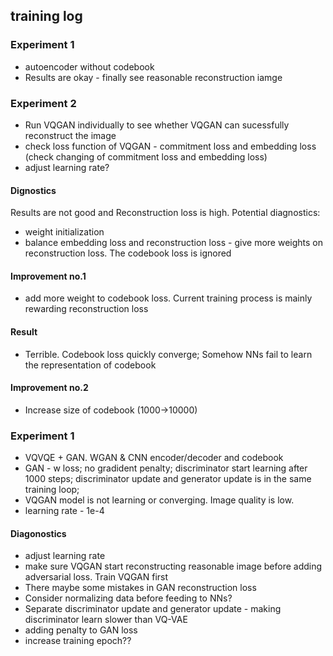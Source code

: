 ## training log

### Experiment 1
* autoencoder without codebook
* Results are okay - finally see reasonable reconstruction iamge


### Experiment 2
* Run VQGAN individually to see whether VQGAN can sucessfully reconstruct the image
* check loss function of VQGAN - commitment loss and embedding loss (check changing of commitment loss and embedding loss)
* adjust learning rate?

#### Dignostics
Results are not good and Reconstruction loss is high. Potential diagnostics:
* weight initialization
* balance embedding loss and reconstruction loss - give more weights on reconstruction loss. The codebook loss is ignored


#### Improvement no.1
* add more weight to codebook loss. Current training process is mainly rewarding reconstruction loss
#### Result
* Terrible. Codebook loss quickly converge; Somehow NNs fail to learn the representation of codebook


#### Improvement no.2
* Increase size of codebook (1000->10000)





### Experiment 1
* VQVQE + GAN. WGAN & CNN encoder/decoder and codebook 
* GAN - w loss; no gradident penalty; discriminator start learning after 1000 steps; discriminator update and generator update is in the same training loop;
* VQGAN model is not learning or converging. Image quality is low.
* learning rate - 1e-4


#### Diagonostics
* adjust learning rate
* make sure VQGAN start reconstructing reasonable image before adding adversarial loss. Train VQGAN first
* There maybe some mistakes in GAN reconstruction loss
* Consider normalizing data before feeding to NNs?
* Separate discriminator update and generator update - making discriminator learn slower than VQ-VAE
* adding penalty to GAN loss
* increase training epoch??